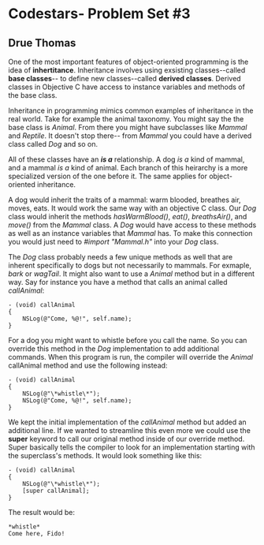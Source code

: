 # Codestars- Problem Set #3
## Drue Thomas

One of the most important features of object-oriented programming is the idea of **inhertitance**. Inheritance involves using exsisting classes--called **base classes**-- to define new classes--called **derived classes**. Derived classes in Objective C have access to instance variables and methods of the base class.  

Inheritance in programming mimics common examples of inheritance in the real world. Take for example the animal taxonomy.  You might say the the base class is *Animal*. From there you might have subclasses like *Mammal* and *Reptile*. It doesn't stop there-- from *Mammal* you could have a derived class called *Dog* and so on. 

All of these classes have an ***is a*** relationship. A dog *is a* kind of mammal, and a mammal *is a* kind of animal. Each branch of this heirarchy is a more specialized version of the one before it. The same applies for object-oriented inheritance. 

A dog would inherit the traits of a mammal: warm blooded, breathes air, moves, eats. It would work the same way with an objective C class. Our *Dog* class would inherit the methods *hasWarmBlood()*, *eat()*, *breathsAir()*, and *move()* from the *Mammal* class. A *Dog* would have access to these methods as well as an instance variables that *Mammal* has. To make this connection you would just need to *#import "Mammal.h"* into your *Dog* class.

The *Dog* class probably needs a few unique methods as well that are inherent specifically to dogs but not necessarily to mammals. For exmaple, *bark* or *wagTail*. It might also want to use a *Animal* method but in a different way. Say for instance you have a method that calls an animal called *callAnimal*:


```Objective C
- (void) callAnimal
{
    NSLog(@"Come, %@!", self.name);
}
```

For a dog you might want to whistle before you call the name. So you can override this method in the *Dog* implementation to add additional commands. When this program is run, the compiler will override the *Animal* callAnimal method and use the following instead:


```Objective C
- (void) callAnimal
{
    NSLog(@"\*whistle\*");
    NSLog(@"Come, %@!", self.name);
}
```

We kept the initial implementation of the *callAnimal* method but added an additional line. If we wanted to streamline this even more we could use the **super** keyword to call our original method inside of our override method. Super basically tells the compiler to look for an implementation starting with the superclass's methods. It would look something like this:


```Objective C
- (void) callAnimal
{
    NSLog(@"\*whistle\*");
    [super callAnimal];
}
```

The result would be:

```
*whistle*
Come here, Fido!
```